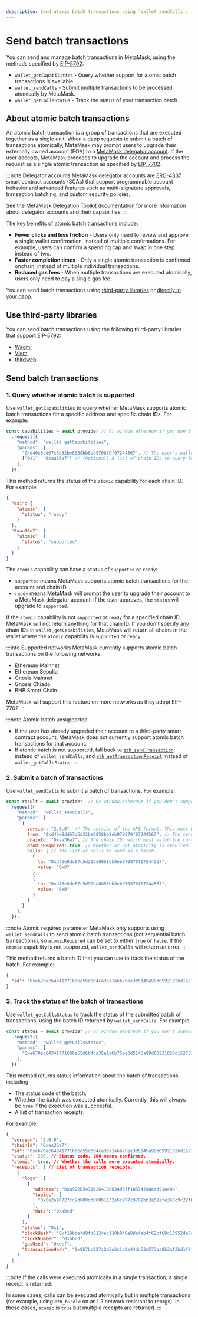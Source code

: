 ```yaml
---
description: Send atomic batch transactions using `wallet_sendCalls`.
---
```


# Send batch transactions

You can send and manage batch transactions in MetaMask, using the methods specified by
[EIP-5792](https://eips.ethereum.org/EIPS/eip-5792):

- `wallet_getCapabilities` - Query whether support for atomic batch transactions is available.
- `wallet_sendCalls` - Submit multiple transactions to be processed atomically by MetaMask.
- `wallet_getCallsStatus` - Track the status of your transaction batch.

## About atomic batch transactions

An atomic batch transaction is a group of transactions that are executed together as a single unit.
When a dapp requests to submit a batch of transactions atomically, MetaMask may prompt users to upgrade their externally owned account (EOA) to a [MetaMask delegator account](https://docs.gator.metamask.io/concepts/delegator-accounts).
If the user accepts, MetaMask proceeds to upgrade the account and process the request as a single atomic transaction as specified by [EIP-7702](https://eips.ethereum.org/EIPS/eip-7702).

:::note Delegator accounts
MetaMask delegator accounts are [ERC-4337](https://eips.ethereum.org/EIPS/eip-4337) smart contract accounts (SCAs) that support programmable account behavior and advanced features such as multi-signature approvals, transaction batching, and custom security policies.

See the [MetaMask Delegation Toolkit documentation](https://docs.gator.metamask.io/) for more information about delegator accounts and their capabilities.
:::

The key benefits of atomic batch transactions include:

- **Fewer clicks and less friction** - Users only need to review and approve a single wallet confirmation, instead of multiple confirmations.
  For example, users can confirm a spending cap and swap in one step instead of two.
- **Faster completion times** - Only a single atomic transaction is confirmed onchain, instead of multiple individual transactions.
- **Reduced gas fees** - When multiple transactions are executed atomically, users only need to pay a single gas fee.

You can send batch transactions using [third-party libraries](#use-third-party-libraries)
or [directly in your dapp](#send-batch-transactions-1).

## Use third-party libraries

You can send batch transactions using the following third-party libraries that support EIP-5792:

- [Wagmi](https://wagmi.sh/react/api/hooks/useCapabilities)
- [Viem](https://viem.sh/docs/actions/wallet/getCapabilities)
- [thirdweb](https://portal.thirdweb.com/references/typescript/v5/hooks#eip5792)

## Send batch transactions

### 1. Query whether atomic batch is supported

Use `wallet_getCapabilities` to query whether MetaMask supports atomic batch transactions for a specific address and specific chain IDs.
For example:

```js title="index.js"
const capabilities = await provider // Or window.ethereum if you don't support EIP-6963.
  .request({
    "method": "wallet_getCapabilities",
    "params": [
      "0xd46e8dd67c5d32be8058bb8eb970870f07244567", // The user's wallet address.
      ["0x1", "0xaa36a7"] // (Optional) A list of chain IDs to query for.
    ],
  });
```

This method returns the status of the `atomic` capability for each chain ID.
For example:

```json
{
  "0x1": {
    "atomic": {
      "status": "ready"
    }
  },
  "0xaa36a7": {
    "atomic": {
      "status": "supported"
    }
  }
}
```

The `atomic` capability can have a `status` of `supported` or `ready`:

- `supported` means MetaMask supports atomic batch transactions for the account and chain ID.
- `ready` means MetaMask will prompt the user to upgrade their account to a MetaMask delegator account.
  If the user approves, the `status` will upgrade to `supported`.

If the `atomic` capability is not `supported` or `ready` for a specified chain ID, MetaMask will not return anything for that chain ID.
If you don't specify any chain IDs in `wallet_getCapabilities`, MetaMask will return all chains in the wallet where the `atomic` capability is `supported` or `ready`.

:::info Supported networks
MetaMask currently supports atomic batch transactions on the following networks:

- Ethereum Mainnet
- Ethereum Sepolia
- Gnosis Mainnet
- Gnosis Chiado
- BNB Smart Chain

MetaMask will support this feature on more networks as they adopt EIP-7702.
:::

:::note Atomic batch unsupported
- If the user has already upgraded their account to a third-party smart contract account, MetaMask does not currently support atomic batch transactions for that account.
- If atomic batch is not supported, fall back to [`eth_sendTransaction`](index.md) instead of `wallet_sendCalls`,
and [`eth_getTransactionReceipt`](/wallet/reference/json-rpc-methods/eth_gettransactionreceipt)
instead of `wallet_getCallsStatus`.
:::

### 2. Submit a batch of transactions

Use `wallet_sendCalls` to submit a batch of transactions.
For example:

```js title="index.js"
const result = await provider. // Or window.ethereum if you don't support EIP-6963.
  request({
    "method": "wallet_sendCalls",
    "params": [
      {
        version: "2.0.0", // The version of the API format. This must be 2.0.0.
        from: "0xd46e8dd67c5d32be8058bb8eb970870f07244567", // The sender's address.
        chainId: "0xaa36a7", // The chain ID, which must match the currently selected network.
        atomicRequired: true, // Whether or not atomicity is required.
        calls: [ // The list of calls to send as a batch.
          {
            to: "0xd46e8dd67c5d32be8058bb8eb970870f07244567",
            value: "0x0"
          },
          {
            to: "0xd46e8dd67c5d32be8058bb8eb970870f07244567",
            value: "0x0"
          }
        ]
      }
    ],
  });
```

:::note Atomic required parameter
MetaMask only supports using `wallet_sendCalls` to send atomic batch transactions (not sequential batch transactions),
so `atomicRequired` can be set to either `true` or `false`.
If the `atomic` capability is not supported, `wallet_sendCalls` will return an error.
:::

This method returns a batch ID that you can use to track the status of the batch.
For example:

```json
{
  "id": "0xe670ec64341771606e55d6b4ca35a1a6b75ee3d5145a99d05921026d1527331"
}
```

### 3. Track the status of the batch of transactions

Use `wallet_getCallsStatus` to track the status of the submitted batch of transactions,
using the batch ID returned by `wallet_sendCalls`.
For example:

```js title="index.js"
const status = await provider // Or window.ethereum if you don't support EIP-6963.
  .request({
    "method": "wallet_getCallsStatus",
    "params": [
      "0xe670ec64341771606e55d6b4ca35a1a6b75ee3d5145a99d05921026d1527331" // Batch ID.
    ],
  });
```

This method returns status information about the batch of transactions, including:

- The status code of the batch.
- Whether the batch was executed atomically.
  Currently, this will always be `true` if the execution was successful.
- A list of transaction receipts.

For example:

```json
{
  "version": "2.0.0",
  "chainId": "0xaa36a7",
  "id": "0xe670ec64341771606e55d6b4ca35a1a6b75ee3d5145a99d05921026d1527331",
  "status": 200, // Status code. 200 means confirmed.
  "atomic": true, // Whether the calls were executed atomically.
  "receipts": [ // List of transaction receipts.
    {
      "logs": [
        {
          "address": "0xa922b54716264130634d6ff183747a8ead91a40b",
          "topics": [
            "0x5a2a90727cc9d000dd060b1132a5c977c9702bb3a52afe360c9c22f0e9451a68"
          ],
          "data": "0xabcd"
        }
      ],
      "status": "0x1",
      "blockHash": "0xf19bbafd9fd0124ec110b848e8de4ab4f62bf60c189524e54213285e7f540d4a",
      "blockNumber": "0xabcd",
      "gasUsed": "0xdef",
      "transactionHash": "0x9b7bb827c2e5e3c1a0a44dc53e573aa0b3af3bd1f9f5ed03071b100bb039eaff"
    }
  ]
}
```

:::note
If the calls were executed atomically in a single transaction, a single receipt is returned.

In some cases, calls can be executed atomically but in multiple transactions (for example, using
`eth_bundle` on an L2 network resistant to reorgs).
In these cases, `atomic` is `true` but multiple receipts are returned.
:::
